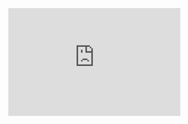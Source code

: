 <iframe src='https://tradingeconomics.com/embed/?s=switzerlanconpriindc&v=202411010803V20230410&h=220&w=350&ref=/switzerland/consumer-price-index-cpi&type=column&d1=2023-11-01&d2=2024-10-31' height='220' width='350'  frameborder='0' scrolling='no'></iframe>
